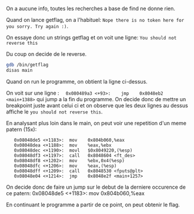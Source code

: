 On a aucune info, toutes les recherches a base de find ne donne rien.

Quand on lance getflag, on a l'habituel:  `Nope there is no token here for you sorry. Try again :)`.

On essaye donc un strings getflag et on voit une ligne: `You should not reverse this`

Du coup on decide de le reverse.

```bash
gdb /bin/getflag
disas main
```

Quand on run le programme, on obtient la ligne ci-dessus.

On voit sur une ligne : `   0x080489a3 <+93>:    jmp    0x8048eb2 <main+1388> ` qui jump a la fin du programme.
On decide donc de mettre un breakpoint juste avant celui ci et on observe que les deux lignes au dessus affiche le `you should not reverse this`.

En analysant plus loin dans le main, on peut voir une repetition d'un meme patern (15x): 

```
   0x08048de5 <+1183>:  mov    0x804b060,%eax
   0x08048dea <+1188>:  mov    %eax,%ebx
   0x08048dec <+1190>:  movl   $0x8049220,(%esp)
   0x08048df3 <+1197>:  call   0x8048604 <ft_des>
   0x08048df8 <+1202>:  mov    %ebx,0x4(%esp)
   0x08048dfc <+1206>:  mov    %eax,(%esp)
   0x08048dff <+1209>:  call   0x8048530 <fputs@plt>
   0x08048e04 <+1214>:  jmp    0x8048e2f <main+1257>
```

On decide donc de faire un jump sur le debut de la derniere occurence de ce patern:
   0x08048de5 <+1183>:  mov    0x804b060,%eax

En continuant le programme a partir de ce point, on peut obtenir le flag.

